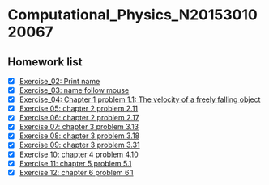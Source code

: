 # Computational_Physics_N2015301020067
## Homework list
- [x] [Exercise_02: Print name](https://github.com/HollandChen/Computational_Physics_N2015301020067/blob/master/print%20name)
- [x] [Exercise_03: name follow mouse](https://github.com/HollandChen/Computational_Physics_N2015301020067/tree/master/Exercise-03)
- [x] [Exercise_04: Chapter 1 problem 1.1: The velocity of a freely falling object](https://github.com/HollandChen/Computational_Physics_N2015301020067/tree/master/Exercise-04)
- [x] [Exercise 05: chapter 2 problem 2.11](https://github.com/HollandChen/Computational_Physics_N2015301020067/tree/master/Exercise%2005)
- [x] [Exercise 06: chapter 2 problem 2.17](https://github.com/HollandChen/Computational_Physics_N2015301020067/tree/master/Exercise%2006)
- [x] [Exercise 07: chapter 3 problem 3.13](https://github.com/HollandChen/Computational_Physics_N2015301020067/blob/master/Exercise%2007/%E6%8A%A5%E5%91%8A.md)
- [x] [Exercise 08: chapter 3 problem 3.18](https://www.zybuluo.com/Hollandchen/note/929354)
- [x] [Exercise 09: chapter 3 problem 3.31](https://github.com/HollandChen/Computational_Physics_N2015301020067/blob/master/Exercise%2009/%E5%8F%B0%E7%90%83%E8%BD%A8%E8%BF%B9.md)
- [x] [Exercise 10: chapter 4 problem 4.10](https://www.zybuluo.com/Hollandchen/note/946903)
- [x] [Exercise 11: chapter 5 problem 5.1](https://www.zybuluo.com/mdeditor#)
- [x] [Exercise 12: chapter 6 problem 6.1](https://www.zybuluo.com/mdeditor#983664)
